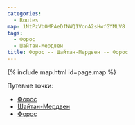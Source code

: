 ```yaml
---
categories: 
  - Routes
map: 1NtPzVb0MPAeDfNWQ1VcnA2sHwfGYMLV8
tags:
  - Форос
  - Шайтан-Мердвен
title: Форос -- Шайтан-Мердвен -- Форос
---
```


{% include map.html id=page.map %}

Путевые точки:

- [Форос](toponyms/форос.md)
- [Шайтан-Мердвен](toponyms/шайтан-мердвен.md)
- [Форос](toponyms/форос.md)
